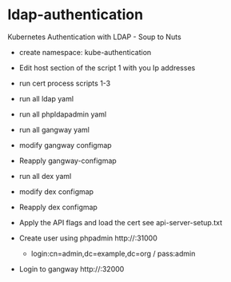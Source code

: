 # ldap-authentication
Kubernetes Authentication with LDAP - Soup to Nuts
* create namespace: kube-authentication
* Edit host section of the script 1 with you Ip addresses
* run cert process scripts 1-3
* run all  ldap yaml
* run all phpldapadmin yaml
* run all gangway yaml
* modify gangway configmap
* Reapply gangway-configmap
* run all dex yaml
* modify dex configmap
* Reapply dex configmap
* Apply the API flags and load the cert see api-server-setup.txt


* Create user using phpadmin http://<Kubeadmin worker node ip>:31000
  * login:cn=admin,dc=example,dc=org / pass:admin
* Login to gangway http://<Kubeadmin worker node ip>:32000
